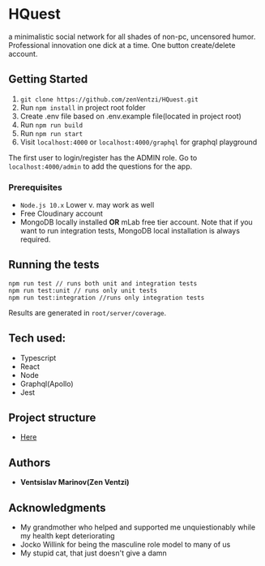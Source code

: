 # HQuest

a minimalistic social network for all shades of non-pc, uncensored humor. Professional innovation one dick at a time. One button create/delete account.

## Getting Started

1. `git clone https://github.com/zenVentzi/HQuest.git`
2. Run `npm install` in project root folder
3. Create .env file based on .env.example file(located in project root)
4. Run `npm run build`
5. Run `npm run start`
6. Visit `localhost:4000` or `localhost:4000/graphql` for graphql playground

The first user to login/register has the ADMIN role. Go to `localhost:4000/admin` to add the questions for the app.

### Prerequisites

- `Node.js 10.x` Lower v. may work as well
- Free Cloudinary account
- MongoDB locally installed **OR** mLab free tier account. Note that if you want to run integration tests, MongoDB local installation is always required.

## Running the tests

```
npm run test // runs both unit and integration tests
npm run test:unit // runs only unit tests
npm run test:integration //runs only integration tests
```

Results are generated in `root/server/coverage`.

## Tech used:

- Typescript
- React
- Node
- Graphql(Apollo)
- Jest

## Project structure

- [Here](ProjectStructure.md)

## Authors

- **Ventsislav Marinov(Zen Ventzi)**

## Acknowledgments

- My grandmother who helped and supported me unquiestionably while my health kept deteriorating
- Jocko Willink for being the masculine role model to many of us
- My stupid cat, that just doesn't give a damn
